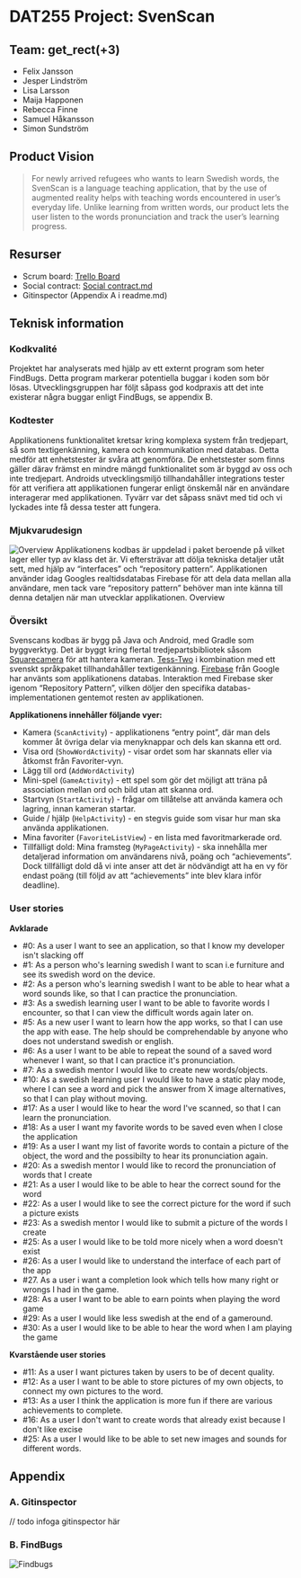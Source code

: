 # DAT255 Project: SvenScan
## Team: get_rect(+3)

* Felix Jansson
* Jesper Lindström
* Lisa Larsson
* Maija Happonen
* Rebecca Finne
* Samuel Håkansson
* Simon Sundström

## Product Vision
> For newly arrived refugees who wants to learn Swedish words, the SvenScan is a language teaching application, that by the use of augmented reality helps with teaching words encountered in user’s everyday life. Unlike learning from written words, our product lets the user listen to the words pronunciation and track the user’s learning progress.

## Resurser
* Scrum board: [Trello Board](https://trello.com/b/DwtLc2Xl/svenscan)
* Social contract: [Social contract.md](https://github.com/SSundstrom/get_rect-Beppy-/blob/master/Social%20contract.md)
* Gitinspector (Appendix A i readme.md)

## Teknisk information
### Kodkvalité
Projektet har analyserats med hjälp av ett externt program som heter FindBugs. Detta program markerar potentiella buggar i koden som bör lösas. Utvecklingsgruppen har följt såpass god kodpraxis att det inte existerar några buggar enligt FindBugs, se appendix B.

### Kodtester
Applikationens funktionalitet kretsar kring komplexa system från tredjepart, så som textigenkänning, kamera och kommunikation med databas. Detta medför att enhetstester är svåra att genomföra. De enhetstester som finns gäller därav främst en mindre mängd funktionalitet som är byggd av oss och inte tredjepart.
Androids utvecklingsmiljö tillhandahåller integrations tester för att verifiera att applikationen fungerar enligt önskemål när en användare interagerar med applikationen. Tyvärr var det såpass snävt med tid och vi lyckades inte få dessa tester att fungera.

### Mjukvarudesign
![Overview](http://i.imgur.com/YYUSrUJ.png)
Applikationens kodbas är uppdelad i paket beroende på vilket lager eller typ av klass det är. Vi eftersträvar att dölja tekniska detaljer utåt sett, med hjälp av “interfaces” och “repository pattern”. Applikationen använder idag Googles realtidsdatabas Firebase för att dela data mellan alla användare, men tack vare “repository pattern” behöver man inte känna till denna detaljen när man utvecklar applikationen.
Overview

### Översikt
Svenscans kodbas är bygg på Java och Android, med Gradle som byggverktyg. Det är byggt kring flertal tredjepartsbibliotek såsom [Squarecamera](https://github.com/boxme/SquareCamera/tree/master/squarecamera/src/main/java/com/desmond/squarecamera) för att hantera kameran. [Tess-Two](https://github.com/rmtheis/tess-two) i kombination med ett svenskt språkpaket tillhandahåller textigenkänning. [Firebase](https://firebase.google.com) från Google har använts som applikationens databas. Interaktion med Firebase sker igenom “Repository Pattern”, vilken döljer den specifika databas-implementationen gentemot resten av applikationen.

**Applikationens innehåller följande vyer:**
* Kamera (`ScanActivity`) - applikationens “entry point”, där man dels kommer åt övriga delar via menyknappar och dels kan skanna ett ord.
* Visa ord (`ShowWordActivity`) - visar ordet som har skannats eller via åtkomst från Favoriter-vyn.
* Lägg till ord (`AddWordActivity`)
* Mini-spel (`GameActivity`) - ett spel som gör det möjligt att träna på association mellan ord och bild utan att skanna ord.
* Startvyn (`StartActivity`) - frågar om tillåtelse att använda kamera och lagring, innan kameran startar.
* Guide / hjälp (`HelpActivity`) - en stegvis guide som visar hur man ska använda applikationen.
* Mina favoriter (`FavoriteListView`) - en lista med favoritmarkerade ord.
* Tillfälligt dold: Mina framsteg (`MyPageActivity`) - ska innehålla mer detaljerad information om användarens nivå, poäng och “achievements”. Dock tillfälligt dold då vi inte anser att det är nödvändigt att ha en vy för endast poäng (till följd av att “achievements” inte blev klara inför deadline).

### User stories
**Avklarade**

* #0: As a user I want to see an application, so that I know my developer isn't slacking off
* #1: As a person who's learning swedish I want to scan i.e furniture and see its swedish word on the device.
* #2: As a person who's learning swedish I want to be able to hear what a word sounds like, so that I can practice the pronunciation.
* #3: As a swedish learning user I want to be able to favorite words I encounter, so that I can view the difficult words again later on.
* #5: As a new user I want to learn how the app works, so that I can use the app with ease. The help should be comprehendable by anyone who does not understand swedish or english.
* #6: As a user I want to be able to repeat the sound of a saved word whenever I want, so that I can practice it's pronunciation.
* #7: As a swedish mentor I would like to create new words/objects.
* #10: As a swedish learning user I would like to have a static play mode, where I can see a word and pick the answer from X image alternatives, so that I can play without moving.
* #17: As a user I would like to hear the word I've scanned, so that I can learn the pronunciation.
* #18: As a user I want my favorite words to be saved even when I close the application
* #19: As a user I want my list of favorite words to contain a picture of the object, the word and the possibilty to hear its pronunciation again.
* #20: As a swedish mentor I would like to record the pronunciation of words that I create
* #21: As a user I would like to be able to hear the correct sound for the word
* #22: As a user I would like to see the correct picture for the word if such a picture exists
* #23: As a swedish mentor I would like to submit a picture of the words I create
* #25: As a user I would like to be told more nicely when a word doesn't exist
* #26: As a user I would like to understand the interface of each part of the app
* #27. As a user i want a completion look which tells how many right or wrongs I had in the game.
* #28: As a user I want to be able to earn points when playing the word game
* #29: As a user I would like less swedish at the end of a gameround.
* #30: As a user I would like to be able to hear the word when I am playing the game

**Kvarstående user stories**

* #11: As a user I want pictures taken by users to be of decent quality.
* #12: As a user I want to be able to store pictures of my own objects, to connect my own pictures to the word.
* #13: As a user I think the application is more fun if there are various achievements to complete.
* #16: As a user I don't want to create words that already exist because I don't like excise
* #25: As a user I would like to be able to set new images and sounds for different words.

## Appendix
### A. Gitinspector
// todo infoga gitinspector här

### B. FindBugs
![Findbugs](http://i.imgur.com/FZpPTpk.png)